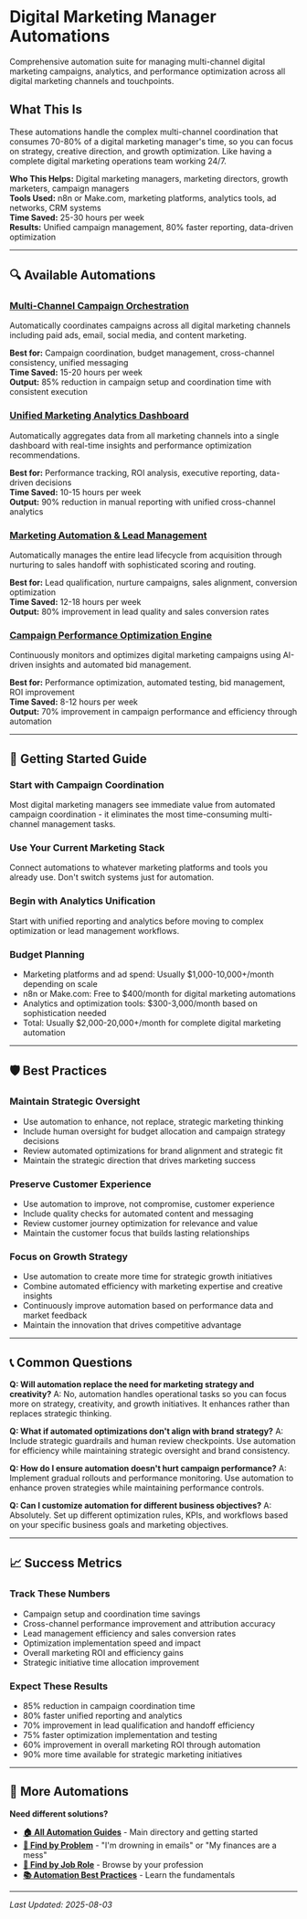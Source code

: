 # Digital Marketing Manager Automations

Comprehensive automation suite for managing multi-channel digital marketing campaigns, analytics, and performance optimization across all digital marketing channels and touchpoints.

## What This Is

These automations handle the complex multi-channel coordination that consumes 70-80% of a digital marketing manager's time, so you can focus on strategy, creative direction, and growth optimization. Like having a complete digital marketing operations team working 24/7.

**Who This Helps:** Digital marketing managers, marketing directors, growth marketers, campaign managers  
**Tools Used:** n8n or Make.com, marketing platforms, analytics tools, ad networks, CRM systems  
**Time Saved:** 25-30 hours per week  
**Results:** Unified campaign management, 80% faster reporting, data-driven optimization  

---

## 🔍 Available Automations

### [Multi-Channel Campaign Orchestration](Multi-Channel%20Campaign%20Orchestration.md)
Automatically coordinates campaigns across all digital marketing channels including paid ads, email, social media, and content marketing.

**Best for:** Campaign coordination, budget management, cross-channel consistency, unified messaging  
**Time Saved:** 15-20 hours per week  
**Output:** 85% reduction in campaign setup and coordination time with consistent execution

### [Unified Marketing Analytics Dashboard](Unified%20Marketing%20Analytics%20Dashboard.md)
Automatically aggregates data from all marketing channels into a single dashboard with real-time insights and performance optimization recommendations.

**Best for:** Performance tracking, ROI analysis, executive reporting, data-driven decisions  
**Time Saved:** 10-15 hours per week  
**Output:** 90% reduction in manual reporting with unified cross-channel analytics

### [Marketing Automation & Lead Management](Marketing%20Automation%20and%20Lead%20Management.md)
Automatically manages the entire lead lifecycle from acquisition through nurturing to sales handoff with sophisticated scoring and routing.

**Best for:** Lead qualification, nurture campaigns, sales alignment, conversion optimization  
**Time Saved:** 12-18 hours per week  
**Output:** 80% improvement in lead quality and sales conversion rates

### [Campaign Performance Optimization Engine](Campaign%20Performance%20Optimization%20Engine.md)
Continuously monitors and optimizes digital marketing campaigns using AI-driven insights and automated bid management.

**Best for:** Performance optimization, automated testing, bid management, ROI improvement  
**Time Saved:** 8-12 hours per week  
**Output:** 70% improvement in campaign performance and efficiency through automation

---

## 🎯 Getting Started Guide

### Start with Campaign Coordination
Most digital marketing managers see immediate value from automated campaign coordination - it eliminates the most time-consuming multi-channel management tasks.

### Use Your Current Marketing Stack
Connect automations to whatever marketing platforms and tools you already use. Don't switch systems just for automation.

### Begin with Analytics Unification
Start with unified reporting and analytics before moving to complex optimization or lead management workflows.

### Budget Planning
- Marketing platforms and ad spend: Usually $1,000-10,000+/month depending on scale
- n8n or Make.com: Free to $400/month for digital marketing automations
- Analytics and optimization tools: $300-3,000/month based on sophistication needed
- Total: Usually $2,000-20,000+/month for complete digital marketing automation

---

## 🛡️ Best Practices

### Maintain Strategic Oversight
- Use automation to enhance, not replace, strategic marketing thinking
- Include human oversight for budget allocation and campaign strategy decisions
- Review automated optimizations for brand alignment and strategic fit
- Maintain the strategic direction that drives marketing success

### Preserve Customer Experience
- Use automation to improve, not compromise, customer experience
- Include quality checks for automated content and messaging
- Review customer journey optimization for relevance and value
- Maintain the customer focus that builds lasting relationships

### Focus on Growth Strategy
- Use automation to create more time for strategic growth initiatives
- Combine automated efficiency with marketing expertise and creative insights
- Continuously improve automation based on performance data and market feedback
- Maintain the innovation that drives competitive advantage

---

## 📞 Common Questions

**Q: Will automation replace the need for marketing strategy and creativity?**
A: No, automation handles operational tasks so you can focus more on strategy, creativity, and growth initiatives. It enhances rather than replaces strategic thinking.

**Q: What if automated optimizations don't align with brand strategy?**
A: Include strategic guardrails and human review checkpoints. Use automation for efficiency while maintaining strategic oversight and brand consistency.

**Q: How do I ensure automation doesn't hurt campaign performance?**
A: Implement gradual rollouts and performance monitoring. Use automation to enhance proven strategies while maintaining performance controls.

**Q: Can I customize automation for different business objectives?**
A: Absolutely. Set up different optimization rules, KPIs, and workflows based on your specific business goals and marketing objectives.

---

## 📈 Success Metrics

### Track These Numbers
- Campaign setup and coordination time savings
- Cross-channel performance improvement and attribution accuracy
- Lead management efficiency and sales conversion rates
- Optimization implementation speed and impact
- Overall marketing ROI and efficiency gains
- Strategic initiative time allocation improvement

### Expect These Results
- 85% reduction in campaign coordination time
- 80% faster unified reporting and analytics
- 70% improvement in lead qualification and handoff efficiency
- 75% faster optimization implementation and testing
- 60% improvement in overall marketing ROI through automation
- 90% more time available for strategic marketing initiatives

---

## 🔗 More Automations

**Need different solutions?**
- **[🏠 All Automation Guides](../../AI%20Automations%20Guide.md)** - Main directory and getting started
- **[🎯 Find by Problem](../../Automation%20Workflows%20by%20Problem.md)** - "I'm drowning in emails" or "My finances are a mess"
- **[👔 Find by Job Role](../../Automation%20Workflows%20by%20Job%20Role.md)** - Browse by your profession
- **[📚 Automation Best Practices](../../Automation%20Best%20Practices.md)** - Learn the fundamentals

---

*Last Updated: 2025-08-03*